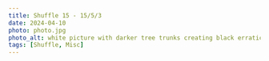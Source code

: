 ```yaml
---
title: Shuffle 15 - 15/5/3
date: 2024-04-10
photo: photo.jpg
photo_alt: white picture with darker tree trunks creating black erratic lines
tags: [Shuffle, Misc]
---
```

